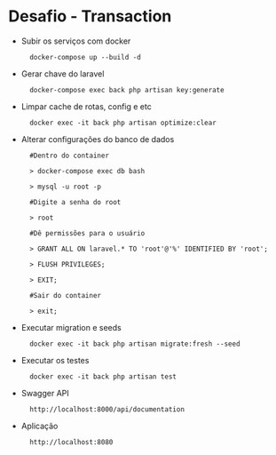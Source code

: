 # Desafio - Transaction

- Subir os serviços com docker
    > 
        docker-compose up --build -d


- Gerar chave do laravel
    >  
        docker-compose exec back php artisan key:generate


- Limpar cache de rotas, config e etc
    > 
        docker exec -it back php artisan optimize:clear

- Alterar configurações do banco de dados
    >
        #Dentro do container
        
        > docker-compose exec db bash                          
    
        > mysql -u root -p
        
        #Digite a senha do root
        
        > root
        
        #Dê permissões para o usuário
        
        > GRANT ALL ON laravel.* TO 'root'@'%' IDENTIFIED BY 'root';
        
        > FLUSH PRIVILEGES;
        
        > EXIT;
        
        #Sair do container
        
        > exit;
        

- Executar migration e seeds
    > 
        docker exec -it back php artisan migrate:fresh --seed


- Executar os testes 
    >  
        docker exec -it back php artisan test
        
- Swagger API
    >  
        http://localhost:8000/api/documentation

- Aplicação
    >  
        http://localhost:8080
